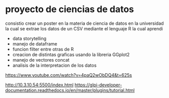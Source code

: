 # proyecto de ciencias de datos
consistio  crear un poster en la  materia de ciencia de datos en la universidad
la cual se extrae los datos de un CSV mediante el lenguaje R la cual aprendi

- data storytelling
- manejo de dataframe
- funcion filter entre otras de R
- creacion de distintas graficas usando la libreria GGplot2
- manejo de vectores concat
- analisis de la interpretacion de los datos 


<script type="module">    import Chatbot from "https://cdn.jsdelivr.net/npm/flowise-embed/dist/web.js"    Chatbot.init({        chatflowid: "61eface3-63b5-4e6e-b696-ede5482178ec",        apiHost: "http://localhost:3000",    })</script>

https://www.youtube.com/watch?v=4paQ2wObDQ4&t=625s

http://10.3.10.54:5500/index.html
https://glpi-developer-documentation.readthedocs.io/en/master/plugins/tutorial.html
